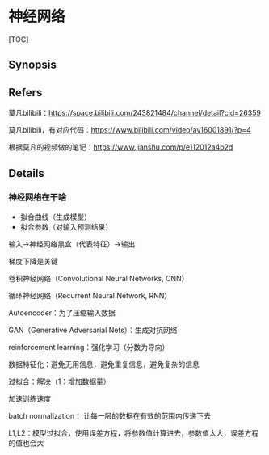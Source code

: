 # 神经网络

[TOC]



## Synopsis

## Refers

莫凡bilibili：https://space.bilibili.com/243821484/channel/detail?cid=26359

莫凡bilibili，有对应代码：https://www.bilibili.com/video/av16001891/?p=4

根据莫凡的视频做的笔记：https://www.jianshu.com/p/e112012a4b2d

## Details

### 神经网络在干啥

- 拟合曲线（生成模型）
- 拟合参数（对输入预测结果）

输入->神经网络黑盒（代表特征）->输出

梯度下降是关键

卷积神经网络（Convolutional Neural Networks, CNN）

循环神经网络（Recurrent Neural Network, RNN）

Autoencoder：为了压缩输入数据

GAN（Generative Adversarial Nets）：生成对抗网络

reinforcement learning：强化学习（分数为导向）

数据特征化：避免无用信息，避免重复信息，避免复杂的信息

过拟合：解决（1：增加数据量）

加速训练速度

batch normalization： 让每一层的数据在有效的范围内传递下去

L1,L2：模型过拟合，使用误差方程，将参数值计算进去，参数值太大，误差方程的值也会大